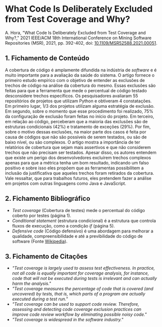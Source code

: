 # What Code Is Deliberately Excluded from Test Coverage and Why?

A. Hora, "What Code Is Deliberately Excluded from Test Coverage and Why?," 2021 IEEE/ACM 18th International Conference on Mining Software Repositories (MSR), 2021, pp. 392-402, doi: [10.1109/MSR52588.2021.00051](https://doi.org/10.1109/MSR52588.2021.00051).

## 1. Fichamento de Conteúdo

A cobertura de código é amplamente difundida na indústria de _software_ e é muito importante para a avaliação da saúde do sistema. O artigo fornece o primeiro estudo empírico com o objetivo de entender as exclusões de trechos de código na análise da cobertura do mesmo. Essas exclusões são feitas para que a ferramenta que mede o percentual de código testado desconsidere trechos específicos. Os pesquisadores avaliaram 55 repositórios de projetos que utilizam Python e obtiveram 4 constatações. Em primeiro lugar, 1/3 dos projetos utilizam alguma estratégia de exclusão. Em segundo, sobre o momento que esse procedimento foi realizado, 75% da configuração de exclusão foram feitas no início do projeto. Em terceiro, em relação ao código, perceberam que a maioria das exclusões são de estruturas condicionais (42%) e tratamento de exceções (29%). Por fim, sobre o motivo dessas exclusões, na maior parte dos casos é feita por causa de códigos que não são possíveis de serem testados, ou são de baixo nível, ou são complexos. O artigo mostra a importância de ter relatórios de cobertura que sejam mais assertivos e que não considerem trechos que não precisam ser testados. Apesar disso, os autores entendem que existe um perigo dos desenvolvedores excluírem trechos complexos apenas para que a métrica tenha um bom resultado, indicando um falso positivo e sobre isso eles propõem que as ferramentas possibilitem a inclusão da justificativa que aqueles trechos foram retirados da cobertura. Vale ressaltar, que para trabalhos futuros, eles pretendem fazer a análise em projetos com outras linguagens como Java e JavaScript.

## 2. Fichamento Bibliográfico

- _Test coverage_ (Cobertura de testes) mede o percentual do código coberto por testes (página 1).
- _Conditional statement_ (estrutura condicional) é a estrutura que controla fluxos de execução, como a condição _if_ (página 5).
- _Defensive code_ (Código defensivo) é uma abordagem para melhorar a qualidade, compreensibilidade e até a previbilidade do código de software (Fonte [Wikipedia](https://en.wikipedia.org/wiki/Defensive_programming)).

## 3. Fichamento de Citações

- _"Test coverage is largely used to assess test effectiveness. In practice, not all code is equally important for coverage analysis, for instance, code that will not be executed during tests is irrelevant and can actually harm the analysis."_
- _"Test coverage measures the percentage of code that is covered (and uncovered) by tests, that is, which parts of a program are actually executed during a test run."_
- _"Test coverage can be used to support code review. Therefore, assessing and detecting code coverage exclusion practices can improve code review workflow by eliminating possible noisy code."_
- _"Test coverage is widespread in the software industry."_
